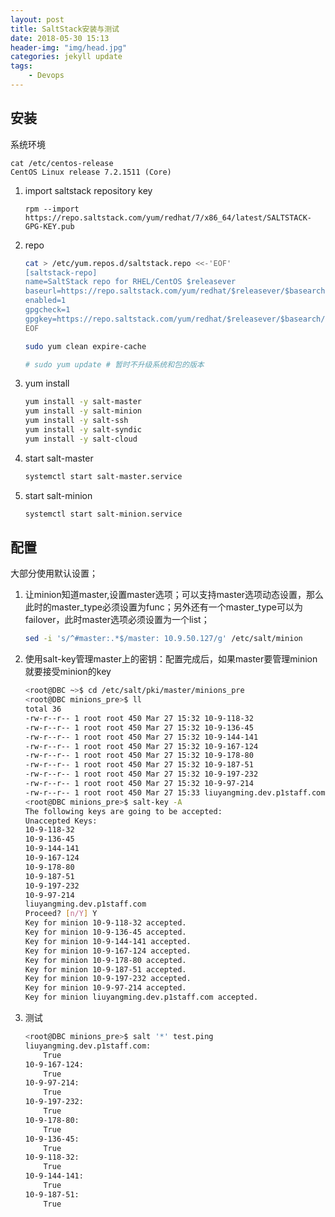 ```yaml
---
layout: post
title: SaltStack安装与测试
date: 2018-05-30 15:13
header-img: "img/head.jpg"
categories: jekyll update
tags:
    - Devops
---
```


## 安装

系统环境

```
cat /etc/centos-release
CentOS Linux release 7.2.1511 (Core)
```

1. import saltstack repository key

   ```
   rpm --import https://repo.saltstack.com/yum/redhat/7/x86_64/latest/SALTSTACK-GPG-KEY.pub
   ```

2. repo

   ```bash
   cat > /etc/yum.repos.d/saltstack.repo <<-'EOF'
   [saltstack-repo]
   name=SaltStack repo for RHEL/CentOS $releasever
   baseurl=https://repo.saltstack.com/yum/redhat/$releasever/$basearch/latest
   enabled=1
   gpgcheck=1
   gpgkey=https://repo.saltstack.com/yum/redhat/$releasever/$basearch/latest/SALTSTACK-GPG-KEY.pub
   EOF

   sudo yum clean expire-cache

   # sudo yum update # 暂时不升级系统和包的版本
   ```

3. yum install 

   ```bash
   yum install -y salt-master
   yum install -y salt-minion
   yum install -y salt-ssh
   yum install -y salt-syndic
   yum install -y salt-cloud
   ```

4. start salt-master

   ```bash
   systemctl start salt-master.service
   ```

5. start salt-minion

   ```bash
   systemctl start salt-minion.service
   ```

## 配置

大部分使用默认设置；

1. 让minion知道master,设置master选项；可以支持master选项动态设置，那么此时的master_type必须设置为func；另外还有一个master_type可以为failover，此时master选项必须设置为一个list；

   ```bash
   sed -i 's/^#master:.*$/master: 10.9.50.127/g' /etc/salt/minion
   ```

2. 使用salt-key管理master上的密钥：配置完成后，如果master要管理minion就要接受minion的key

   ```bash
   <root@DBC ~>$ cd /etc/salt/pki/master/minions_pre
   <root@DBC minions_pre>$ ll
   total 36
   -rw-r--r-- 1 root root 450 Mar 27 15:32 10-9-118-32
   -rw-r--r-- 1 root root 450 Mar 27 15:32 10-9-136-45
   -rw-r--r-- 1 root root 450 Mar 27 15:32 10-9-144-141
   -rw-r--r-- 1 root root 450 Mar 27 15:32 10-9-167-124
   -rw-r--r-- 1 root root 450 Mar 27 15:32 10-9-178-80
   -rw-r--r-- 1 root root 450 Mar 27 15:32 10-9-187-51
   -rw-r--r-- 1 root root 450 Mar 27 15:32 10-9-197-232
   -rw-r--r-- 1 root root 450 Mar 27 15:32 10-9-97-214
   -rw-r--r-- 1 root root 450 Mar 27 15:33 liuyangming.dev.p1staff.com
   <root@DBC minions_pre>$ salt-key -A
   The following keys are going to be accepted:
   Unaccepted Keys:
   10-9-118-32
   10-9-136-45
   10-9-144-141
   10-9-167-124
   10-9-178-80
   10-9-187-51
   10-9-197-232
   10-9-97-214
   liuyangming.dev.p1staff.com
   Proceed? [n/Y] Y
   Key for minion 10-9-118-32 accepted.
   Key for minion 10-9-136-45 accepted.
   Key for minion 10-9-144-141 accepted.
   Key for minion 10-9-167-124 accepted.
   Key for minion 10-9-178-80 accepted.
   Key for minion 10-9-187-51 accepted.
   Key for minion 10-9-197-232 accepted.
   Key for minion 10-9-97-214 accepted.
   Key for minion liuyangming.dev.p1staff.com accepted.
   ```

3. 测试

   ```bash
   <root@DBC minions_pre>$ salt '*' test.ping
   liuyangming.dev.p1staff.com:
       True
   10-9-167-124:
       True
   10-9-97-214:
       True
   10-9-197-232:
       True
   10-9-178-80:
       True
   10-9-136-45:
       True
   10-9-118-32:
       True
   10-9-144-141:
       True
   10-9-187-51:
       True
   ```
